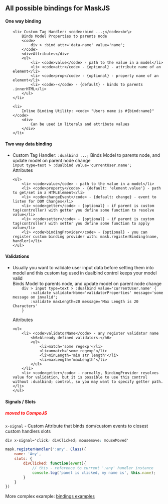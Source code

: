 All possible bindings for MaskJS
-----

<h4>One way binding</h4>

<ul>

	<li> Custom Tag Handler: <code>:bind ...;</code><br\>
		Binds Model Properties to parents node
		<code>
			div > :bind attr='data-name' value='name';
		</code>
		<div>Attributes</div>
		<ul>
			<li> <code>value</code> - path to the value in a model</li>
			<li> <code>attr</code> - {optional} - attribute name of an element</li>
			<li> <code>prop</code> - {optional} - property name of an element</li>
			<li> <code>-</code> - {default} - binds to parents .innerHTML</li>
		</ul>
	</li>

	<li>
		Inline Binding Utility: <code> "Users name is #{bind:name}"</code>
		<div>
			Can be used in literals and attribute values
		</div>
	</li>
</ul>

<h4>Two way data binding</h4>
<ul>
	<li> Custom Tag Handler: <code>:dualbind ...;</code><br\>
	Binds Model to parents node, and update model on parent node change
<code>
input type=text > :dualbind value='currentUser.name';
</code>
	<div>Attributes</div>

	<ul>
		<li> <code>value</code> - path to the value in a model</li>
		<li> <code>property</code> - {default: 'element.value'} - path to get/set in a HTMLElement</li>
		<li> <code>changeEvent</code> - {default: change} - event to listen for DOM Changes</li>
		<li> <code>getter</code> - {optional} - if parent is custom tag(controller) with getter you define some function to resolve value</li>
		<li> <code>setter</code> - {optional} - if parent is custom tag(controller) with setter you define some function to apply value</li>
		<li> <code>bindingProvider</code> - {optional} - you can register custom binding provider with: mask.registerBinding(name, handler)</li>
	</ul>
</ul>

<h4>Validations</h4>
<ul>
	<li> Usually you want to validate user input data before setting them into model and this custom tag used in dualbind control keeps your model valid</li>
	Binds Model to parents node, and update model on parent node change
	<code>
	div > input type=text > :dualbind value='currentUser.name' {
		:validate validatorName='validatorProperties' message='some message on invalid';
		:validate maxLength=20 message='Max Length is 20 Characters'
	}
	</code>
	<div>Attributes</div>

	<ul>
		<li> <code>validatorName</code> - any register validator name
			<h6>Already defined validators:</h6>
			<ul>
				<li>match='some regexp'</li>
				<li>unmatch='some regexp'</li>
				<li>minLength='min str length'</li>
				<li>maxLength='maxLength'</li>
			</ul>
		</li>
		<li> <code>getter</code> - normally, BindingProvider resolves value for validation, but it is possible to use this control without :dualbind; control, so you may want to specify getter path.</li>
	</ul>
</ul>

<h4>Signals / Slots</h4>
<h5 style='color:red'>moved to CompoJS</h5>
<code>x-signal</code> - Custom Attribute that binds dom/custom events to closest custom handlers slots

````css
div x-signal='click: divClicked; mousemove: mouseMoved'
````
````javascript
mask.registerHandler(':any', Class({
	name: 'Any',
	slots: {
		divClicked: function(event){
			// this - reference to current ':any' handler instance
			console.log('panel is clicked, my name is', this.name);
		}
	}
})
````


More complex example:
<a href='.dev/index.dev.html'>bindings examples</a>
